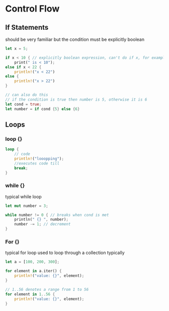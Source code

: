 # Control Flow

## If Statements

should be very familiar but the condition must be explicitly boolean

```rust
let x = 5;

if x < 10 { // explicitly boolean expression, can't do if x, for example.
	print(" is < 10");
else if x < 22 {
	println!("x < 22")
else {
	println!("x > 22")
}

// can also do this
// if the condition is true then number is 5, otherwise it is 6
let cond = true;
let number = if cond {5} else {6}
```

## Loops

### loop {}

```rust
loop {
	// code
	println!("looopping");
	//executes code till 
	break;
}
```

### while {}

typical while loop

```rust
let mut number = 3;

while number != 0 { // breaks when cond is met
	println(" {} ", number);
	number -= 1; // decrement
}
```

### For {}

typical for loop used to loop through a collection typically

```rust
let a = [100, 200, 300];

for element in a.iter() {
	println!("value: {}", element);
}

// 1..56 denotes a range from 1 to 56
for element in 1..56 {
	println!("value: {}", element);
}
```